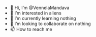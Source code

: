 - 👋 Hi, I’m @VennelaMandava
- 👀 I’m interested in aliens
- 🌱 I’m currently learning nothing
- 💞️ I’m looking to collaborate on nothing
- 📫 How to reach me 

<!---
VennelaMandava/VennelaMandava is a ✨ special ✨ repository because its `README.md` (this file) appears on your GitHub profile.
You can click the Preview link to take a look at your changes.
--->
